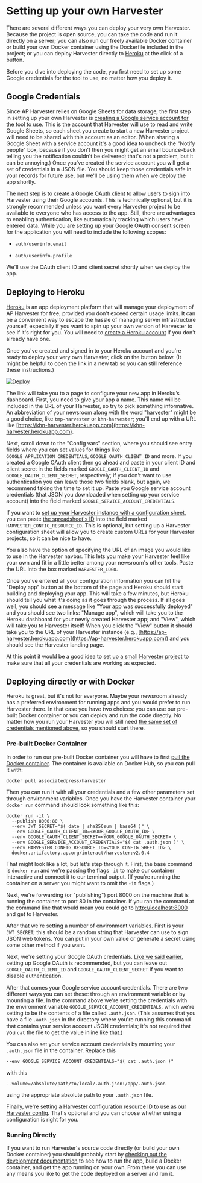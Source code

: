 Setting up your own Harvester
=============================

There are several different ways you can deploy your very own Harvester.
Because the project is open source, you can take the code and run it directly
on a server; you can also run our freely available Docker container or build
your own Docker container using the Dockerfile included in the project; or you
can deploy Harvester directly to [Heroku][] at the click of a button.

Before you dive into deploying the code, you first need to set up some Google
credentials for the tool to use, no matter how you deploy it.

## Google Credentials

Since AP Harvester relies on Google Sheets for data storage, the first step in
setting up your own Harvester is [creating a Google service account for the
tool to use][create-service-account]. This is the account that Harvester will
use to read and write Google Sheets, so each sheet you create to start a new
Harvester project will need to be shared with this account as an editor. (When
sharing a Google Sheet with a service account it's a good idea to uncheck the
"Notify people" box, because if you don't then you might get an email
bounce-back telling you the notification couldn't be delivered; that's not
a problem, but it can be annoying.) Once you've created the service account you
will get a set of credentials in a JSON file. You should keep those credentials
safe in your records for future use, but we'll be using them when we deploy the
app shortly.

The next step is to [create a Google OAuth client][create-oauth] to allow users
to sign into Harvester using their Google accounts. This is technically
optional, but it is strongly recommended unless you want every Harvester
project to be available to everyone who has access to the app. Still, there are
advantages to enabling authentication, like automatically tracking which users
have entered data. While you are setting up your Google OAuth consent screen
for the application you will need to include the following scopes:

* `auth/userinfo.email`

* `auth/userinfo.profile`

We'll use the OAuth client ID and client secret shortly when we deploy the app.

## Deploying to Heroku

[Heroku][] is an app deployment platform that will manage your deployment of AP
Harvester for free, provided you don't exceed certain usage limits. It can be
a convenient way to escape the hassle of managing server infrastructure
yourself, especially if you want to spin up your own version of Harvester to
see if it's right for you. You will need to [create a Heroku
account][heroku-create-account] if you don't already have one.

Once you've created and signed in to your Heroku account and you're ready to
deploy your very own Harvester, click on the button below. (It might be helpful
to open the link in a new tab so you can still reference these instructions.)

[![Deploy](https://www.herokucdn.com/deploy/button.svg)](https://heroku.com/deploy?template=https://github.com/associatedpress/harvester)

The link will take you to a page to configure your new app in Heroku’s
dashboard. First, you need to give your app a name. This name will be included
in the URL of your Harvester, so try to pick something informative. An
abbreviation of your newsroom along with the word "harvester" might be a good
choice, like `tmp-harvester` or `khn-harvester`; you'll end up with a URL like
[https://khn-harvester.herokuapp.com](https://khn-harvester.herokuapp.com).

Next, scroll down to the "Config vars" section, where you should see entry
fields where you can set values for things like
`GOOGLE_APPLICATION_CREDENTIALS`, `GOOGLE_OAUTH_CLIENT_ID` and more. If you
created a Google OAuth client then go ahead and paste in your client ID and
client secret in the fields marked `GOOGLE_OAUTH_CLIENT_ID` and
`GOOGLE_OAUTH_CLIENT_SECRET`, respectively; if you don't want to use
authentication you can leave those two fields blank, but again, we recommend
taking the time to set it up. Paste you Google service account credentials
(that JSON you downloaded when setting up your service account) into the field
marked `GOOGLE_SERVICE_ACCOUNT_CREDENTIALS`.

If you want to [set up your Harvester instance with a configuration
sheet][configuration-sheet], you can paste [the spreadsheet's
ID][google-spreadsheet-id] into the field marked
`HARVESTER_CONFIG_RESOURCE_ID`. This is optional, but setting up a Harvester
configuration sheet will allow you to create custom URLs for your Harvester
projects, so it can be nice to have.

You also have the option of specifying the URL of an image you would like to
use in the Harvester navbar. This lets you make your Harvester feel like your
own and fit in a little better among your newsroom's other tools. Paste the URL
into the box marked `HARVESTER_LOGO`.

Once you've entered all your configuration information you can hit the "Deploy
app" button at the bottom of the page and Heroku should start building and
deploying your app. This will take a few minutes, but Heroku should tell you
what it's doing as it goes through the process. If all goes well, you should
see a message like "Your app was successfully deployed" and you should see two
links: "Manage app", which will take you to the Heroku dashboard for your newly
created Harvester app; and "View", which will take you to Harvester itself!
When you click the "View" button it should take you to the URL of your
Harvester instance (e.g.,
[https://ap-harvester.herokuapp.com](https://ap-harvester.herokuapp.com)) and
you should see the Harvester landing page.

At this point it would be a good idea to [set up a small Harvester
project][first-project] to make sure that all your credentials are working as
expected.

## Deploying directly or with Docker

Heroku is great, but it's not for everyone. Maybe your newsroom already has
a preferred environment for running apps and you would prefer to run Harvester
there. In that case you have two choices: you can use our pre-built Docker
container or you can deploy and run the code directly. No matter how you run
your Harvester you will still need [the same set of credentials mentioned
above][setup-google-credentials], so you should start there.

### Pre-built Docker Container

In order to run our pre-built Docker container you will have to first [pull the
Docker container][docker-harvester]. The container is available on Docker Hub,
so you can pull it with:

```shell
docker pull associatedpress/harvester
```

Then you can run it with all your
credentials and a few other parameters set through environment variables. Once
you have the Harvester container your `docker run` command should look
something like this:

```shell
docker run -it \
  --publish 8000:80 \
  --env JWT_SECRET="$( date | sha256sum | base64 )" \
  --env GOOGLE_OAUTH_CLIENT_ID=<YOUR_GOOGLE_OAUTH_ID> \
  --env GOOGLE_OAUTH_CLIENT_SECRET=<YOUR_GOOGLE_OAUTH_SECRET> \
  --env GOOGLE_SERVICE_ACCOUNT_CREDENTIALS="$( cat .auth.json )" \
  --env HARVESTER_CONFIG_RESOURCE_ID=<YOUR_CONFIG_SHEET_ID> \
  docker.artifactory.ap.org/interact/harvester:v2.0.4
```

That might look like a lot, but let's step through it. First, the base command
is `docker run` and we're passing the flags `-it` to make our container
interactive and connect it to our terminal output. (If you're running the
container on a server you might want to omit the `-it` flags.)

Next, we're forwarding (or "publishing") port 8000 on the machine that is
running the container to port 80 in the container. If you ran the command at
the command line that would mean you could go to
[http://localhost:8000](http://localhost:8000) and get to Harvester.

After that we're setting a number of environment variables. First is your
`JWT_SECRET`; this should be a random string that Harvester can use to sign
JSON web tokens. You can put in your own value or generate a secret using some
other method if you want.

Next, we're setting your Google OAuth credentials. [Like we said
earlier][setup-google-credentials], setting up Google OAuth is recommended, but
you can leave out `GOOGLE_OAUTH_CLIENT_ID` and `GOOGLE_OAUTH_CLIENT_SECRET` if
you want to disable authentication.

After that comes your Google service account credentials. There are two
different ways you can set these: through an environment variable or by
mounting a file. In the command above we're setting the credentials with the
environment variable `GOOGLE_SERVICE_ACCOUNT_CREDENTIALS`, which we're setting
to be the contents of a file called `.auth.json`. (This assumes that you have
a file `.auth.json` in the directory where you're running this command that
contains your service account JSON credentials; it's not required that you
`cat` the file to get the value inline like that.)

You can also set your service account credentials by mounting your `.auth.json`
file in the container. Replace this

```shell
--env GOOGLE_SERVICE_ACCOUNT_CREDENTIALS="$( cat .auth.json )"
```

with this

```shell
--volume=/absolute/path/to/local/.auth.json:/app/.auth.json
```

using the appropriate absolute path to your `.auth.json` file.

Finally, we're setting a [Harvester configuration resource ID to use as our
Harvester config][configuration-sheet]. That's optional and you can choose
whether using a configuration is right for you.

### Running Directly

If you want to run Harvester's source code directly (or build your own Docker
container) you should probably start by [checking out the development
documentation][development] to see how to run the app, build a Docker
container, and get the app running on your own. From there you can use any
means you like to get the code deployed on a server and run it.

[create-service-account]: https://cloud.google.com/iam/docs/creating-managing-service-accounts
[create-oauth]: https://support.google.com/cloud/answer/6158849?hl=en
[Heroku]: https://www.heroku.com/
[heroku-create-account]: https://signup.heroku.com/
[google-spreadsheet-id]: https://developers.google.com/sheets/api/guides/concepts#spreadsheet_id
[first-project]: ./first_project.md
[configuration-sheet]: ./configuration_resource.md
[setup-google-credentials]: ./setup.md#google-credentials
[development]: ./development.md
[docker-harvester]: https://hub.docker.com/r/associatedpress/harvester
